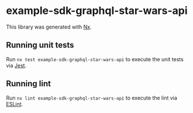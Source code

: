 # example-sdk-graphql-star-wars-api

This library was generated with [Nx](https://nx.dev).

## Running unit tests

Run `nx test example-sdk-graphql-star-wars-api` to execute the unit tests via [Jest](https://jestjs.io).

## Running lint

Run `nx lint example-sdk-graphql-star-wars-api` to execute the lint via [ESLint](https://eslint.org/).
